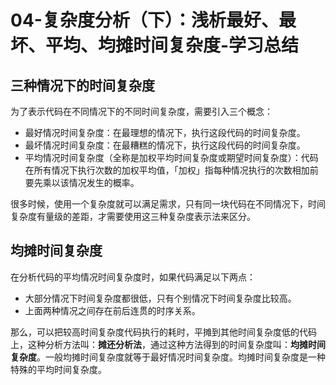 # 04-复杂度分析（下）：浅析最好、最坏、平均、均摊时间复杂度-学习总结

## 三种情况下的时间复杂度

为了表示代码在不同情况下的不同时间复杂度，需要引入三个概念：

- 最好情况时间复杂度：在最理想的情况下，执行这段代码的时间复杂度。
- 最坏情况时间复杂度：在最糟糕的情况下，执行这段代码的时间复杂度。
- 平均情况时间复杂度（全称是加权平均时间复杂度或期望时间复杂度）：代码在所有情况下执行次数的加权平均值，「加权」指每种情况执行的次数相加前要先乘以该情况发生的概率。

很多时候，使用一个复杂度就可以满足需求，只有同一块代码在不同情况下，时间复杂度有量级的差距，才需要使用这三种复杂度表示法来区分。

## 均摊时间复杂度

在分析代码的平均情况时间复杂度时，如果代码满足以下两点：

- 大部分情况下时间复杂度都很低，只有个别情况下时间复杂度比较高。
- 上面两种情况之间存在前后连贯的时序关系。

那么，可以把较高时间复杂度代码执行的耗时，平摊到其他时间复杂度低的代码上，这种分析方法叫：**摊还分析法**，通过这种方法得到的时间复杂度叫：**均摊时间复杂度**。一般均摊时间复杂度就等于最好情况时间复杂度。均摊时间复杂度是一种特殊的平均时间复杂度。

